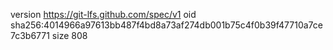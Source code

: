 version https://git-lfs.github.com/spec/v1
oid sha256:4014966a97613bb487f4bd8a73af274db001b75c4f0b39f47710a7ce7c3b6771
size 808

